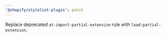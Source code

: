 ```yaml
---
'@shopify/stylelint-plugin': patch
---
```


Replace deprecated `at-import-partial-extension` rule with `load-partial-extension`.
